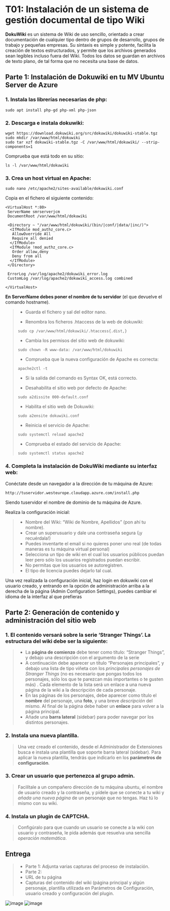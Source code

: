 # T01: Instalación de un sistema de gestión documental de tipo Wiki

__DokuWiki__ es un sistema de Wiki de uso sencillo, orientado a crear documentación de
cualquier tipo dentro de grupos de desarrollo, grupos de trabajo y pequeñas empresas. Su
sintaxis es simple y potente, facilita la creación de textos estructurados, y permite que los
archivos generados sean legibles incluso fuera del Wiki. Todos los datos se guardan en
archivos de texto plano, de tal forma que no necesita una base de datos.

## Parte 1: Instalación de Dokuwiki en tu MV Ubuntu Server de Azure

### 1. Instala las librerías necesarias de php:
```
sudo apt install php-gd php-xml php-json
```

### 2. Descarga e instala dokuwiki:
```
wget https://download.dokuwiki.org/src/dokuwiki/dokuwiki-stable.tgz
sudo mkdir /var/www/html/dokuwiki
sudo tar xzf dokuwiki-stable.tgz -C /var/www/html/dokuwiki/ --strip-components=1
```

Comprueba que está todo en su sitio: 
```
ls -l /var/www/html/dokuwiki
```


### 3. Crea un host virtual en Apache:
```
sudo nano /etc/apache2/sites-available/dokuwiki.conf
```

Copia en el fichero el siguiente contenido:
```
<VirtualHost *:80>
 ServerName smrserverjcm
 DocumentRoot /var/www/html/dokuwiki

 <Directory ~ "/var/www/html/dokuwiki/(bin/|conf/|data/|inc/)">
  <IfModule mod_authz_core.c>
   AllowOverride All
   Require all denied
  </IfModule>
  <IfModule !mod_authz_core.c>
   Order allow,deny
   Deny from all
  </IfModule>
 </Directory>

 ErrorLog /var/log/apache2/dokuwiki_error.log
 CustomLog /var/log/apache2/dokuwiki_access.log combined

</VirtualHost>
```

__En ServerName debes poner el nombre de tu servidor__ (el que devuelve el comando hostname).

>- Guarda el fichero y sal del editor nano.
>
>- Renombra los ficheros .htaccess de la web de dokuwiki:
>```
>sudo cp /var/www/html/dokuwiki/.htaccess{.dist,}
>```
>
>- Cambia los permisos del sitio web de dokuwiki:
>```
>sudo chown -R www-data: /var/www/html/dokuwiki
>```
>- Comprueba que la nueva configuración de Apache es correcta:
>```
>apache2ctl -t
>```
>- Si la salida del comando es Syntax OK, está correcto.
>
>- Desahabilita el sitio web por defecto de Apache:
>```
>sudo a2dissite 000-default.conf
>```
>
>- Habilita el sitio web de Dokuwiki:
>```
>sudo a2ensite dokuwiki.conf
>```
>
>- Reinicia el servicio de Apache:
>```
>sudo systemctl reload apache2
>```
>
>- Comprueba el estado del servicio de Apache:
>```
>sudo systemctl status apache2
>```

### 4. Completa la instalación de DokuWiki mediante su interfaz web:

Conéctate desde un navegador a la dirección de tu máquina de Azure:
```
http://tuservidor.westeurope.cloudapp.azure.com/install.php
```

Siendo tuservidor el nombre de dominio de tu máquina de Azure.

Realiza la configuración inicial:
>- Nombre del Wiki: “Wiki de Nombre, Apellidos” (pon ahí tu nombre).
>- Crear un superusuario y dale una contraseña segura (¡y recuérdala!)
>- Puedes inventarte el email si no quieres poner uno real (de todas maneras es tu máquina virtual personal)
>- Selecciona un tipo de wiki en el cual los usuarios públicos puedan leer pero sólo los usuarios registrados puedan escribir.
>- No permitas que los usuarios se autoregistren.
>- El tipo de licencia puedes dejarlo tal cual.

Una vez realizada la configuración inicial, haz login en dokuwiki con el usuario creado, y entrando en la opción de administración arriba a la derecha de la página (Admin Configuration Settings), puedes cambiar el idioma de la interfaz al que prefieras

## Parte 2: Generación de contenido y administración del sitio web

### 1. El **contenido** versará sobre la serie ‘Stranger Things’. La estructura del wiki debe ser la siguiente:

>- La __página de comienzo__ debe tener como título: “Stranger Things”, y debajo una descripción con el argumento de la serie
>- A continuación debe aparecer un título “Personajes principales”, y debajo una lista de tipo viñeta con los _principales personajes de Stranger Things_ (no es necesario que pongas todos los personajes, sólo los que te parezcan más importantes o te gusten más) . Cada elemento de la lista será un enlace a una nueva página de la wiki a la descripción de cada personaje.
>- En las páginas de los personajes, debe aparecer como título el __nombre__ del personaje, una __foto__, y una breve _descripción_ del mismo. Al final de la página debe haber un __enlace__ para volver a la página principal.
>- Añade una __barra lateral__ (sidebar) para poder navegar por los distintos personajes.

### 2. Instala una nueva **plantilla**. 
>Una vez creado el contenido, desde el Administrador de Extensiones busca e instala una plantilla que soporte barra lateral (sidebar). Para aplicar la nueva plantilla, tendrás que indicarlo en los __parámetros de configuración__.

### 3. Crear un usuario que pertenezca al grupo admin. 
>Facilítale a un compañero dirección de tu máquina ubuntu, el nombre de usuario creado y la contraseña, y pídele que se conecte a tu wiki y _añada una nueva página_ de un personaje que no tengas. Haz tú lo mismo con su wiki.

### 4. Instala un plugin de CAPTCHA. 
>Configúralo para que cuando un usuario se conecte a la wiki con usuario y contraseña, le pida además que resuelva una sencilla _operación matemática_.

## Entrega
>- Parte 1: Adjunta varias capturas del proceso de instalación.
>- Parte 2:
>  - URL de tu página
>  - Capturas del contenido del wiki (página principal y algún personaje, plantilla utilizada en Parámetros de Configuración, usuario creado y configuración del plugin.

![image](https://github.com/theintrokey/theintrokey/assets/15022199/98bafdbb-7d12-445d-a5be-5559bc8cdc4a)
![image](https://github.com/theintrokey/theintrokey/assets/15022199/15005043-dac5-416e-9846-b5ad5ba6ee2a)

